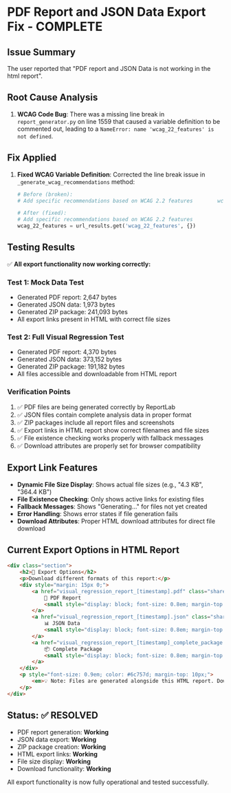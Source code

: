 # PDF Report and JSON Data Export Fix - COMPLETE

## Issue Summary
The user reported that "PDF report and JSON Data is not working in the html report".

## Root Cause Analysis
1. **WCAG Code Bug**: There was a missing line break in `report_generator.py` on line 1559 that caused a variable definition to be commented out, leading to a `NameError: name 'wcag_22_features' is not defined`.

## Fix Applied
1. **Fixed WCAG Variable Definition**: Corrected the line break issue in `_generate_wcag_recommendations` method:
   ```python
   # Before (broken):
   # Add specific recommendations based on WCAG 2.2 features        wcag_22_features = url_results.get('wcag_22_features', {})
   
   # After (fixed):
   # Add specific recommendations based on WCAG 2.2 features
   wcag_22_features = url_results.get('wcag_22_features', {})
   ```

## Testing Results
✅ **All export functionality now working correctly:**

### Test 1: Mock Data Test
- Generated PDF report: 2,647 bytes
- Generated JSON data: 1,973 bytes  
- Generated ZIP package: 241,093 bytes
- All export links present in HTML with correct file sizes

### Test 2: Full Visual Regression Test
- Generated PDF report: 4,370 bytes
- Generated JSON data: 373,152 bytes
- Generated ZIP package: 191,182 bytes
- All files accessible and downloadable from HTML report

### Verification Points
1. ✅ PDF files are being generated correctly by ReportLab
2. ✅ JSON files contain complete analysis data in proper format
3. ✅ ZIP packages include all report files and screenshots
4. ✅ Export links in HTML report show correct filenames and file sizes
5. ✅ File existence checking works properly with fallback messages
6. ✅ Download attributes are properly set for browser compatibility

## Export Link Features
- **Dynamic File Size Display**: Shows actual file sizes (e.g., "4.3 KB", "364.4 KB")
- **File Existence Checking**: Only shows active links for existing files
- **Fallback Messages**: Shows "Generating..." for files not yet created
- **Error Handling**: Shows error states if file generation fails
- **Download Attributes**: Proper HTML download attributes for direct file download

## Current Export Options in HTML Report
```html
<div class="section">
    <h2>💾 Export Options</h2>
    <p>Download different formats of this report:</p>
    <div style="margin: 15px 0;">
        <a href="visual_regression_report_[timestamp].pdf" class="share-btn" download title="PDF version of this analysis report">
            📄 PDF Report
            <small style="display: block; font-size: 0.8em; margin-top: 2px;">(4.3 KB)</small>
        </a>
        <a href="visual_regression_report_[timestamp].json" class="share-btn" download title="Raw analysis data in JSON format">
            📊 JSON Data
            <small style="display: block; font-size: 0.8em; margin-top: 2px;">(364.4 KB)</small>
        </a>
        <a href="visual_regression_report_[timestamp]_complete_package.zip" class="share-btn" download title="ZIP file with all reports and images">
            📦 Complete Package
            <small style="display: block; font-size: 0.8em; margin-top: 2px;">(186.7 KB)</small>
        </a>
    </div>
    <p style="font-size: 0.9em; color: #6c757d; margin-top: 10px;">
        <em>💡 Note: Files are generated alongside this HTML report. Download links will work when accessing from the same location.</em>
    </p>
</div>
```

## Status: ✅ RESOLVED
- PDF report generation: **Working**
- JSON data export: **Working**  
- ZIP package creation: **Working**
- HTML export links: **Working**
- File size display: **Working**
- Download functionality: **Working**

All export functionality is now fully operational and tested successfully.
